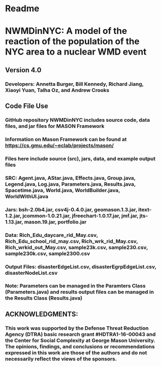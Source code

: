 # Readme

# NWMDinNYC: A model of the reaction of the population of the NYC area to a nuclear WMD event
## Version 4.0 
### Developers: Annetta Burger, Bill Kennedy, Richard Jiang, Xiaoyi Yuan, Talha Oz, and Andrew Crooks

## Code File Use
### GitHub repository NWMDinNYC includes source code, data files, and jar files for MASON Framework
### Information on Mason Framework can be found at https://cs.gmu.edu/~eclab/projects/mason/
### Files here include source (src), jars, data, and example output files
### SRC: Agent.java, AStar.java, Effects.java, Group.java, Legend.java, Log.java, Parameters.java, Results.java, Spacetime.java, World.java, WorldBuilder.java, WorldWithUI.java
### Jars: bsh-2.0b4.jar, csv4j-0.4.0.jar, geomason.1.3.jar, itext-1.2.jar, jcommon-1.0.21.jar, jfreechart-1.0.17.jar, jmf.jar, jts-1.13.jar, mason.19.jar, portfolio.jar
### Data: Rich_Edu_daycare_rid_May.csv, Rich_Edu_school_rid_may.csv, Rich_wrk_rid_May.csv, Rich_wrkid_out_May.csv, sample23k.csv, sample230.csv, sample230k.csv, sample2300.csv
### Output Files: disasterEdgeList.csv, disasterEgrpEdgeList.csv, disasterNodeList.csv
### Note: Parameters can be managed in the Paramters Class (Parameters.java) and results output files can be managed in the Results Class (Results.java)

## ACKNOWLEDGMENTS:
### This work was supported by the Defense Threat Reduction Agency (DTRA) basic research grant #HDTRA1-16-00043 and the Center for Social Complexity at George Mason University. The opinions, findings, and conclusions or recommendations expressed in this work are those of the authors and do not necessarily reflect the views of the sponsors.

